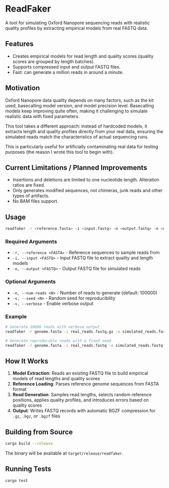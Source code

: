 # ReadFaker

A tool for simulating Oxford Nanopore sequencing reads with realistic quality profiles by extracting empirical models
from real FASTQ data.

## Features

- Creates empirical models for read length and quality scores (quality scores are grouped by length batches).
- Supports compressed input and output FASTQ files.
- Fast: can generate a million reads in around a minute.

## Motivation

Oxford Nanopore data quality depends on many factors, such as the kit used, basecalling model version, and model
precision level.
Basecalling models keep improving quite often, making it challenging to simulate realistic data with fixed parameters.

This tool takes a different approach: instead of hardcoded models, it extracts length and quality profiles directly from
your real data, ensuring the simulated reads match the characteristics of actual sequencing runs.

This is particularly useful for artificially contaminating real data for testing purposes (the reason I wrote this tool
to begin with).

## Current Limitations / Planned Improvements

- Insertions and deletions are limited to one nucleotide length. Alteration ratios are fixed.
- Only generates modified sequences, not chimeras, junk reads and other types of artifacts.
- No BAM files support.

## Usage

```bash
readfaker -r <reference.fasta> -i <input.fastq> -o <output.fastq> -n <num_reads>
```

### Required Arguments

- `-r, --reference <FASTA>` - Reference sequences to sample reads from
- `-i, --input <FASTQ>` - Input FASTQ file to extract quality and length models
- `-o, --output <FASTQ>` - Output FASTQ file for simulated reads

### Optional Arguments

- `-n, --num-reads <N>` - Number of reads to generate (default: 100000)
- `-s, --seed <N>` - Random seed for reproducibility
- `-v, --verbose` - Enable verbose output

### Example

```bash
# Generate 10000 reads with verbose output
readfaker -r genome.fasta -i real_reads.fastq.gz -o simulated_reads.fastq.gz -n 10000 -v

# Generate reproducible reads with a fixed seed
readfaker -r genome.fasta -i real_reads.fastq -o simulated_reads.fastq -s 42
```

## How It Works

1. **Model Extraction**: Reads an existing FASTQ file to build empirical models of read lengths and quality scores
2. **Reference Loading**: Parses reference genome sequences from FASTA format
3. **Read Generation**: Samples read lengths, selects random reference positions, applies quality profiles, and
   introduces errors based on quality scores
4. **Output**: Writes FASTQ records with automatic BGZF compression for `.gz`, `.bgz`, or `.bgzf` files

## Building from Source

```bash
cargo build --release
```

The binary will be available at `target/release/readfaker`.

## Running Tests

```bash
cargo test
```